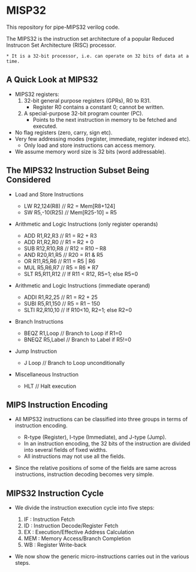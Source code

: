 # MISP32
This repository for pipe-MIPS32 verilog code.

The MIPS32 is the instruction set architecture of a popular Reduced Instrucon Set Architecture (RISC) processor.

	* It is a 32-bit processor, i.e. can operate on 32 bits	of data	at a time.

## A Quick Look at MIPS32 ##
* MIPS32 registers:
	1. 32-bit general purpose registers (GPRs), R0 to R31.
		* Register R0 contains a constant 0; cannot be written.
	2. A special-purpose 32-bit program counter (PC).
		* Points to the next instruction in memory to be fetched and executed.
* No flag registers (zero, carry, sign etc).
* Very few addressing modes (register, immediate, register indexed etc).
	* Only load and store instructions can access memory.
* We assume memory word size is 32 bits (word addressable).

## The MIPS32 Instruction Subset Being Considered ##
* Load and Store Instructions	
	* LW R2,124(R8)	// R2 = Mem[R8+124] 
	* SW R5,-10(R25)  // Mem[R25-10] = R5 

* Arithmetic and Logic Instructions	(only register operands)
	* ADD R1,R2,R3    // R1 = R2 + R3     
	* ADD R1,R2,R0    // R1 = R2 + 0
	* SUB R12,R10,R8  // R12 = R10 – R8 
	* AND R20,R1,R5   // R20 = R1 & R5    
	* OR  R11,R5,R6   // R11 = R5 | R6 
	* MUL R5,R6,R7    // R5 = R6 * R7 
	* SLT R5,R11,R12  // If R11 < R12, R5=1; else R5=0

* Arithmetic and Logic Instructions (immediate operand)
	* ADDI R1,R2,25   // R1 = R2 + 25 
	* SUBI R5,R1,150  // R5 = R1 – 150  
	* SLTI R2,R10,10  // If R10<10, R2=1; else R2=0 

* Branch Instructions	
	* BEQZ R1,Loop    // Branch to Loop if R1=0 
	* BNEQZ R5,Label  // Branch to Label if R5!=0 

* Jump Instruction	
	* J Loop          // Branch to Loop unconditionally 

* Miscellaneous	Instruction	
	* HLT             // Halt execution


## MIPS Instruction Encoding ##
* All MIPS32 instructions can be classified into three groups in terms of instruction encoding.
	- R-type (Register), I-type (Immediate), and J-type (Jump).
	- In an instruction encoding, the 32 bits of the instruction are divided into several fields of fixed widths.
	- All instructions may not use all the fields.

* Since the relative positions of some of the fields are same across instructions, instruction decoding becomes very simple.



## MIPS32 Instruction Cycle ##
* We divide the instruction execution cycle into five steps:
	1. IF   : Instruction Fetch
	2. ID   : Instruction Decode/Register Fetch
	3. EX   : Execution/Effective Address Calculation	
	4. MEM  : Memory Access/Branch Completion
	5. WB   : Register Write-back

* We now show the generic micro-instructions carries out in the various steps.
